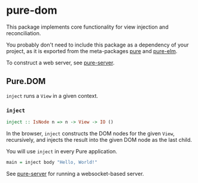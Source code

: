 # pure-dom

This package implements core functionality for view injection and reconciliation.

You probably don't need to include this package as a dependency of your project, as it is exported from the meta-packages [pure](/docs/pure) and [pure-elm](/docs/pure-elm).

To construct a web server, see [pure-server](/docs/pure-server).

## Pure.DOM

`inject` runs a `View` in a given context.

### `inject`

```haskell
inject :: IsNode n => n -> View -> IO ()
```

In the browser, `inject` constructs the DOM nodes for the given `View`, recursively, and injects the result into the given DOM node as the last child.

You will use `inject` in every Pure application.

```haskell
main = inject body "Hello, World!"
```

See [pure-server](/docs/pure-server) for running a websocket-based server.

